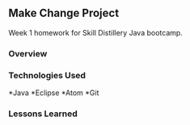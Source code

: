## Make Change Project

Week 1 homework for Skill Distillery Java bootcamp.

### Overview

### Technologies Used
*Java
*Eclipse
*Atom
*Git

### Lessons Learned
